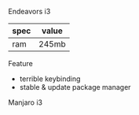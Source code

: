 Endeavors i3

| spec | value |
| ---- | ----- |
| ram  | 245mb |
Feature
- terrible keybinding
- stable & update package manager

Manjaro i3